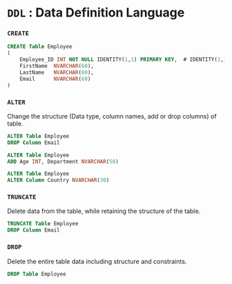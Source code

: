 # `DDL` : Data Definition Language

### `CREATE` 
```sql
CREATE Table Employee
(
    Employee_ID INT NOT NULL IDENTITY(1,1) PRIMARY KEY,  # IDENTITY(1,1) Start from 1 and Increment by 1 
    FirstName  NVARCHAR(60),
    LastName   NVARCHAR(60),
    Email      NVARCHAR(60)
)
```

### `ALTER`
Change the structure (Data type, column names, add or drop columns) of table.
```sql
ALTER Table Employee
DROP Column Email
```
```sql
ALTER Table Employee
ADD Age INT, Department NVARCHAR(50)
```
```sql
ALTER Table Employee
ALTER Column Country NVARCHAR(30)
```

### `TRUNCATE`
Delete data from the table, while retaining the structure of the table.
```sql
TRUNCATE Table Employee
DROP Column Email
```

### `DROP`
Delete the entire table data including structure and constraints.
```sql
DROP Table Employee
```
